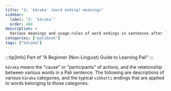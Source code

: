 ```yaml
---
title: "2: `kāraka` (word ending) meanings"
sidebar:
  label: "2: `kāraka`"
  order: 404
description: >
  Various meanings and usage-rules of word endings in sentences after `vibhatti` has been applied {271}-{315}
categories: ["palibook"]
tags: ["kāraka"]
---
```


:::tip[Info]
Part of "A Beginner (Non-Linguist) Guide to Learning Pali"
:::

`kāraka` means the "cause" or "participants" of actions, and the relationship
between various words in a Pali sentence. The following are descriptions of
various `kāraka` categories, and the typical `vibhatti` endings that are
applied to words belonging to those categories.
